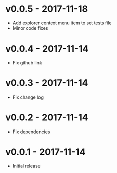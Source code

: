 # v0.0.5 - 2017-11-18
- Add explorer context menu item to set tests file
- Minor code fixes

# v0.0.4 - 2017-11-14
- Fix github link

# v0.0.3 - 2017-11-14
- Fix change log

# v0.0.2 - 2017-11-14
- Fix dependencies

# v0.0.1 - 2017-11-14
- Initial release
